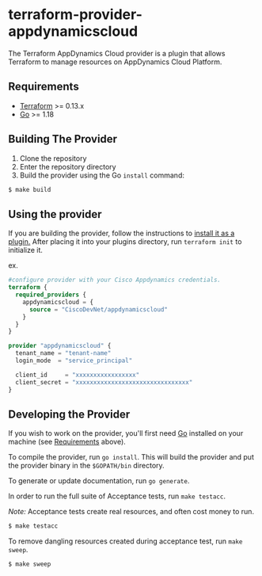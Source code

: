 # terraform-provider-appdynamicscloud

The Terraform AppDynamics Cloud provider is a plugin that allows Terraform to manage resources on AppDynamics Cloud Platform.

## Requirements

-	[Terraform](https://www.terraform.io/downloads.html) >= 0.13.x
-	[Go](https://golang.org/doc/install) >= 1.18


## Building The Provider ##
1. Clone the repository
1. Enter the repository directory
1. Build the provider using the Go `install` command: 
```sh
$ make build
```

## Using the provider
If you are building the provider, follow the instructions to [install it as a plugin.](https://www.terraform.io/docs/plugins/basics.html#installing-a-plugin) After placing it into your plugins directory, run `terraform init` to initialize it.

ex.
```terraform
#configure provider with your Cisco Appdynamics credentials.
terraform {
  required_providers {
    appdynamicscloud = {
      source = "CiscoDevNet/appdynamicscloud"
    }
  }
}

provider "appdynamicscloud" {
  tenant_name = "tenant-name"
  login_mode  = "service_principal"

  client_id     = "xxxxxxxxxxxxxxxxx"
  client_secret = "xxxxxxxxxxxxxxxxxxxxxxxxxxxxxxxx"
}

```


## Developing the Provider

If you wish to work on the provider, you'll first need [Go](http://www.golang.org) installed on your machine (see [Requirements](#requirements) above).

To compile the provider, run `go install`. This will build the provider and put the provider binary in the `$GOPATH/bin` directory.

To generate or update documentation, run `go generate`.

In order to run the full suite of Acceptance tests, run `make testacc`.

*Note:* Acceptance tests create real resources, and often cost money to run.

```sh
$ make testacc
```

To remove dangling resources created during acceptance test, run `make sweep`.

```sh
$ make sweep
```